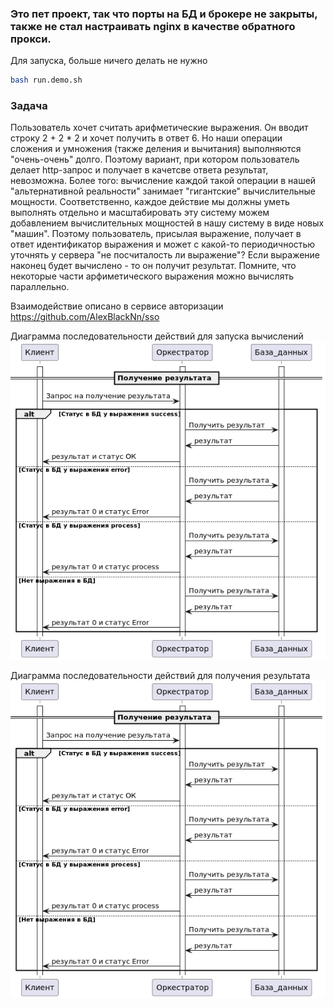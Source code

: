 ### Это пет проект, так что порты на БД и брокере не закрыты, также не стал настраивать nginx в качестве обратного прокси. 

Для запуска, больше ничего делать не нужно
```bash
bash run.demo.sh 
```


### Задача
Пользователь хочет считать арифметические выражения. Он вводит строку 2 + 2 * 2 и хочет получить в ответ 6. Но наши операции сложения и умножения (также деления и вычитания) выполняются "очень-очень" долго. Поэтому вариант, при котором пользователь делает http-запрос и получает в качетсве ответа результат, невозможна. Более того: вычисление каждой такой операции в нашей "альтернативной реальности" занимает "гигантские" вычислительные мощности. Соответственно, каждое действие мы должны уметь выполнять отдельно и масштабировать эту систему можем добавлением вычислительных мощностей в нашу систему в виде новых "машин". Поэтому пользователь, присылая выражение, получает в ответ идентификатор выражения и может с какой-то периодичностью уточнять у сервера "не посчиталость ли выражение"? Если выражение наконец будет вычислено - то он получит результат. Помните, что некоторые части арфиметического выражения можно вычислять параллельно.

Взаимодействие описано в сервисе авторизации
https://github.com/AlexBlackNn/sso

Диаграмма последовательности действий для запуска вычислений 
![SequenceDiagram_get_result.png](docs%2FSequenceDiagram_get_result.png)

Диаграмма последовательности действий для получения результата 
![SequenceDiagram_get_result.png](docs%2FSequenceDiagram_get_result.png)